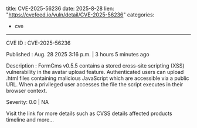  
title: CVE-2025-56236
date: 2025-8-28
lien: "https://cvefeed.io/vuln/detail/CVE-2025-56236"
categories:
  - cve
---

CVE ID : CVE-2025-56236

Published :  Aug. 28
2025
3:16 p.m. | 3 hours
5 minutes ago

Description : FormCms v0.5.5 contains a stored cross-site scripting (XSS) vulnerability in the avatar upload feature. Authenticated users can upload .html files containing malicious JavaScript
which are accessible via a public URL. When a privileged user accesses the file
the script executes in their browser context.

Severity: 0.0 | NA

Visit the link for more details
such as CVSS details
affected products
timeline
and more...

